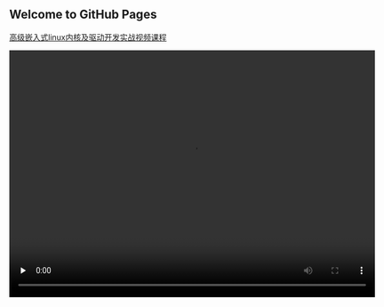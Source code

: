 ## Welcome to GitHub Pages

[高级嵌入式linux内核及驱动开发实战视频课程](https://agilearner.github.io/Practical-video-tutorial-on-advanced-embedded-linux-kernel-and-driver-development/)

<video width="658" height="444" preload="none" controls="controls"><source src="https://rapidgator.net/file/ee1dca4624b7f39f0c04318a349f6cd0/5_内核编译组织结构_bilibili.mp4.html
" /></video>
